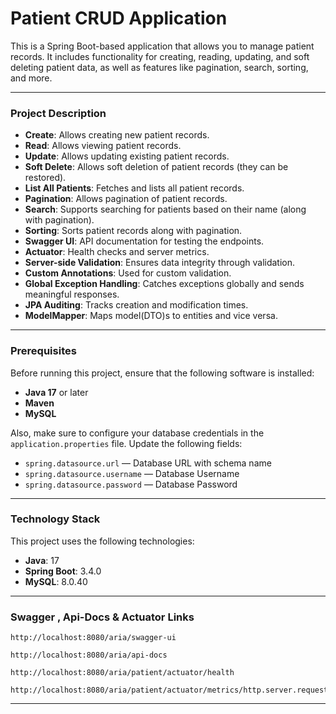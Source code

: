 # Patient CRUD Application

This is a Spring Boot-based application that allows you to manage patient records. It includes functionality for creating, reading, updating, and soft deleting patient data, as well as features like pagination, search, sorting, and more.

---

### **Project Description**
- **Create**: Allows creating new patient records.
- **Read**: Allows viewing patient records.
- **Update**: Allows updating existing patient records.
- **Soft Delete**: Allows soft deletion of patient records (they can be restored).
- **List All Patients**: Fetches and lists all patient records.
- **Pagination**: Allows pagination of patient records.
- **Search**: Supports searching for patients based on their name (along with pagination).
- **Sorting**: Sorts patient records along with pagination.
- **Swagger UI**: API documentation for testing the endpoints.
- **Actuator**: Health checks and server metrics.
- **Server-side Validation**: Ensures data integrity through validation.
- **Custom Annotations**: Used for custom validation.
- **Global Exception Handling**: Catches exceptions globally and sends meaningful responses.
- **JPA Auditing**: Tracks creation and modification times.
- **ModelMapper**: Maps model(DTO)s to entities and vice versa.

---

### **Prerequisites**

Before running this project, ensure that the following software is installed:

- **Java 17** or later
- **Maven** 
- **MySQL** 

Also, make sure to configure your database credentials in the `application.properties` file. Update the following fields:

- `spring.datasource.url` — Database URL with schema name
- `spring.datasource.username` — Database Username
- `spring.datasource.password` — Database Password

---

### **Technology Stack**

This project uses the following technologies:

- **Java**: 17
- **Spring Boot**: 3.4.0
- **MySQL**: 8.0.40
---

### **Swagger , Api-Docs & Actuator Links**

```
http://localhost:8080/aria/swagger-ui
```
```
http://localhost:8080/aria/api-docs
```
```
http://localhost:8080/aria/patient/actuator/health
```
```
http://localhost:8080/aria/patient/actuator/metrics/http.server.requests
```
---

